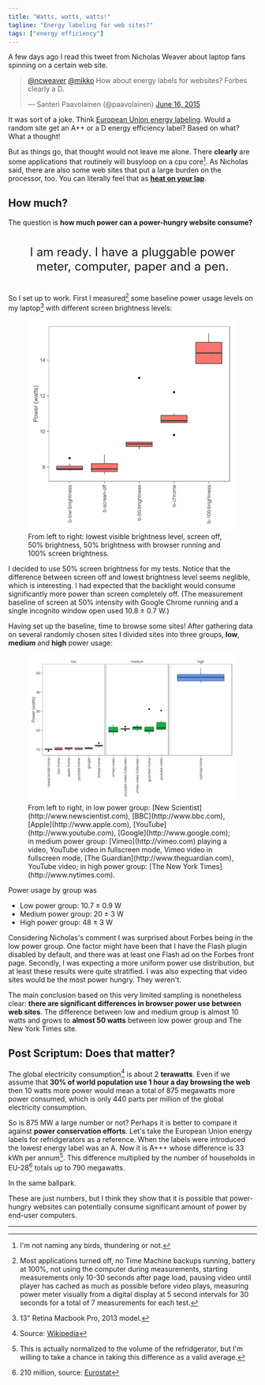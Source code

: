 ```yaml
---
title: "Watts, watts, watts!"
tagline: "Energy labeling for web sites?"
tags: ["energy efficiency"]
---
```


A few days ago I read this tweet from Nicholas Weaver about laptop
fans spinning on a certain web site.

<script async src="//platform.twitter.com/widgets.js" charset="utf-8"></script>

<blockquote class="twitter-tweet tw-align-center" lang="en"><p lang="en" dir="ltr"><a href="https://twitter.com/ncweaver">@ncweaver</a> <a href="https://twitter.com/mikko">@mikko</a> How about energy labels for websites? Forbes clearly a D.</p>&mdash; Santeri Paavolainen (@paavolainen) <a href="https://twitter.com/paavolainen/status/610782782965555200">June 16, 2015</a>
</blockquote>

It was sort of a joke. Think
[European Union energy labeling](https://en.wikipedia.org/?title=European_Union_energy_label). Would
a random site get an A++ or a D energy efficiency label? Based on
what? What a thought!

But as things go, that thought would not leave me alone. There
**clearly** are some applications that routinely will busyloop on a
cpu core[^1]. As Nicholas said, there are also some web sites that put
a large burden on the processor, too. You can literally feel that as
[**heat on your lap**](https://en.wikipedia.org/wiki/Laptop_cooler).

## How much?

The question is **how much power can a power-hungry website consume?**

<div style="text-align: center; padding: 1em; line-height: 1.2em; font-size: x-large;">
I am ready. I have a pluggable power meter, computer, paper and
a pen.
</div>

So I set up to work. First I measured[^methods] some baseline power usage levels
on my laptop[^laptop] with different screen brightness levels:

<figure>
<a href="/assets/posts/website-power-baseline.svg"><img
src="/assets/posts/website-power-baseline.svg" alt="baseline power usage graphs"></a>
<figcaption>From left to right: lowest visible brightness level, screen off, 50% brightness, 50% brightness with browser running and 100% screen brightness.
</figcaption>
</figure>

I decided to use 50% screen brightness for my tests. Notice that the
difference between screen off and lowest brightness level seems
neglible, which is interesting. I had expected that the backlight
would consume significantly more power than screen completely
off. (The measurement baseline of screen at 50% intensity with Google
Chrome running and a single incognito window open used 10.8 ± 0.7 W.)

Having set up the baseline, time to browse some sites! After gathering
data on several randomly chosen sites I divided sites into three
groups, **low**, **medium** and **high** power usage:

<figure>
<a href="/assets/posts/website-power-measurements.svg"><img
src="/assets/posts/website-power-measurements.svg" alt="power usage graphs"></a>
<figcaption>From left to right, in low power group: [New Scientist](http://www.newscientist.com), [BBC](http://www.bbc.com), [Apple](http://www.apple.com), [YouTube](http://www.youtube.com), [Google](http://www.google.com); in medium power group: [Vimeo](http://vimeo.com) playing a video, YouTube video in fullscreen mode, Vimeo video in fullscreen mode, [The Guardian](http://www.theguardian.com), YouTube video; in high power group: [The New York Times](http://www.nytimes.com).
</figcaption>
</figure>

Power usage by group was

* Low power group: 10.7 ± 0.9 W
* Medium power group: 20 ± 3 W
* High power group: 48 ± 3 W

Considering Nicholas's comment I was surprised about Forbes being in
the low power group. One factor might have been that I have the Flash
plugin disabled by default, and there was at least one Flash ad on the
Forbes front page. Secondly, I was expecting a more uniform power use
distribution, but at least these results were quite stratified. I was
also expecting that video sites would be the most power hungry. They
weren't.

The main conclusion based on this very limited sampling is nonetheless
clear: **there are significant differences in browser power use
between web sites**. The difference between low and medium group is
almost 10 watts and grows to **almost 50 watts** between low power
group and The New York Times site.

## Post Scriptum: Does that matter?

The global electricity consumption[^4] is about 2 **terawatts**. Even
if we assume that **30% of world population use 1 hour a day browsing
the web** then 10 watts more power would mean a total of 875 megawatts
more power consumed, which is only 440 parts per million of the global
electricity consumption.

So is 875 MW a large number or not? Perhaps it is better to compare it
against **power conservation efforts**. Let's take the European Union
energy labels for refridgerators as a reference. When the labels were
introduced the lowest energy label was an A. Now it is A+++ whose
difference is 33 kWh per annum[^5]. This difference multiplied by the
number of households in EU-28[^6] totals up to 790 megawatts.

In the same ballpark.

These are just numbers, but I think they show that it is possible that
power-hungry websites can potentially consume significant amount of
power by end-user computers.


----
[^1]: I'm not naming any birds, thundering or not.
[^4]: Source: [Wikipedia](https://en.wikipedia.org/wiki/Electric_energy_consumption#Electricity_Consumption_and_GDP)
[^5]: This is actually normalized to the volume of the refridgerator, but I'm willing to take a chance in taking this difference as a valid average.
[^6]: 210 million, source: [Eurostat](http://ec.europa.eu/eurostat/statistics-explained/index.php/Household_composition_statistics)
[^laptop]: 13" Retina Macbook Pro, 2013 model.
[^methods]: Most applications turned off, no Time Machine backups running, battery at 100%, not using the computer during measurements, starting measurements only 10-30 seconds after page load, pausing video until player has cached as much as possible before video plays, measuring power meter visually from a digital display at 5 second intervals for 30 seconds for a total of 7 measurements for each test.
